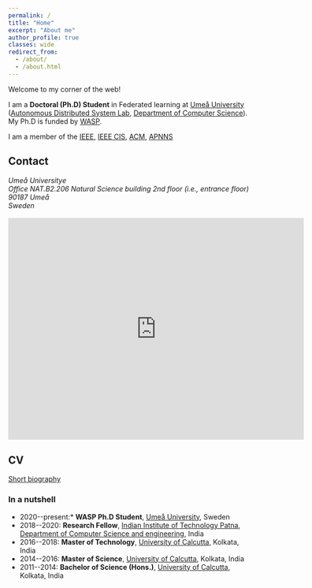 ```yaml
---
permalink: /
title: "Home"
excerpt: "About me"
author_profile: true
classes: wide
redirect_from: 
  - /about/
  - /about.html
---
```


Welcome to my corner of the web!

I am a **Doctoral (Ph.D) Student** in Federated learning at [Umeå University](https://www.umu.se/en/) ([Autonomous Distributed System Lab](https://www.umu.se/en/research/groups/autonomous-distributed-systems-lab/), [Department of Computer Science](https://www.umu.se/en/department-of-computing-science/)). My Ph.D is funded by [WASP](https://wasp-sweden.org/).

I am a member of the [IEEE](https://students.ieee.org/), [IEEE CIS](https://cis.ieee.org/), [ACM](https://www.acm.org/membership/membership-options), [APNNS](https://www.apnns.org/)


## Contact

<address>
  Umeå Universitye<br />Office NAT.B2.206 Natural Science building 2nd floor (i.e., entrance floor)  <br />90187 Umeå <br /> Sweden
</address>
<br>
<!-- ([see on Google Maps](63.819928924827565, 20.307784986027702)) -->

<iframe src="https://www.google.com/maps/place/Ume%C3%A5+University+Department+of+Science+and+Mathematics+Education/@63.8201313,20.3066155,18z/data=!3m1!5s0x467c5afc66f6c689:0xa764d29a0128a25!4m5!3m4!1s0x467c5afc505d2c93:0xe6eea1a12e8a0f10!8m2!3d63.8199444!4d20.3078048" width="600" height="450" frameborder="0" style="border:0;" allowfullscreen="" aria-hidden="false" tabindex="0"></iframe>


<!-- I obtained M.Tech in Computer Science and Engineering in 2018 from [University of Calcutta](http://www.caluniv.ac.in/), [Department of Computer Science and Engineering](https://www.caluniv.ac.in/academic/Compsc.html) under the supervision of [Prof. Nabendu Chaki]([http://www.lsta.upmc.fr/biau.html](https://research.caluniv.ac.in/researcher/nabendu-chaki)). Prior to that, I obtained M.Sc in Computer and Information Science in 2016 from University of Calcutta, Department of Computer Science and Engineering. I obtained Bachelor of Computer Science (Honours) in 2014 from St.Xavier's College (Autonomous), Kolkata.
 -->

<!-- My main line of research is in statistical machine learning. I am primarily interested in the design, analysis and implementation of statistical learning methods for high dimensional problems. My interests include (but are not limited to): PAC-Bayesian theory, sparsity and high-dimensional statistics, optimisation theory, statistical learning theory, non-negative matrix factorisation, aggregation of estimators and classifiers, MCMC algorithms, (un)supervised learning, online clustering, concentration inequalities... -->


## CV

<!-- Full CV (soon available [here](#)) -->

[Short biography](files/biography.txt)


### In a nutshell

- 2020--present:* **WASP Ph.D Student**, [Umeå University](https://www.umu.se), Sweden
- 2018--2020: **Research Fellow**, [Indian Institute of Technology Patna](https://www.iitp.ac.in), [Department of Computer Science and engineering](), India
- 2016--2018: **Master of Technology**, [University of Calcutta](http://www.caluniv.ac.in/), Kolkata, India
- 2014--2016: **Master of Science**, [University of Calcutta](http://www.caluniv.ac.in/), Kolkata, India
- 2011--2014: **Bachelor of Science (Hons.)**, [University of Calcutta](http://www.caluniv.ac.in/), Kolkata, India
